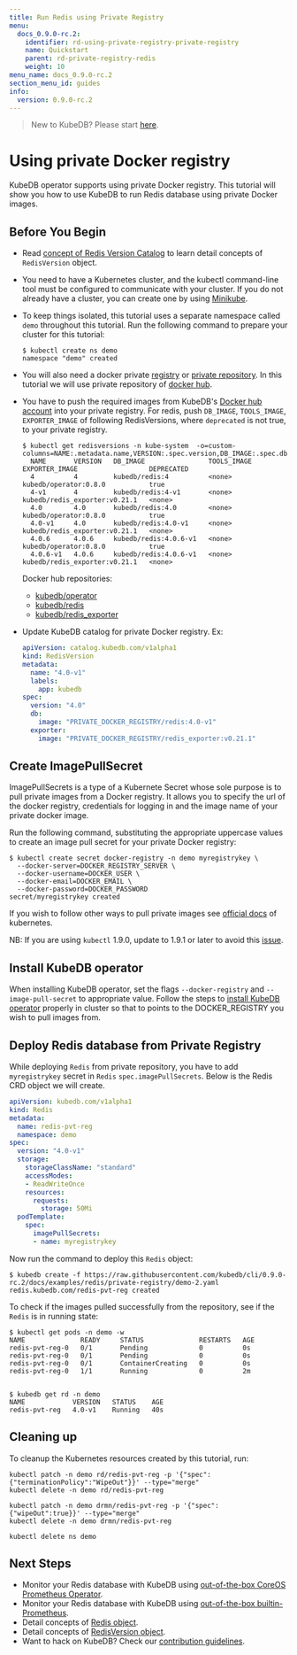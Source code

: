 ```yaml
---
title: Run Redis using Private Registry
menu:
  docs_0.9.0-rc.2:
    identifier: rd-using-private-registry-private-registry
    name: Quickstart
    parent: rd-private-registry-redis
    weight: 10
menu_name: docs_0.9.0-rc.2
section_menu_id: guides
info:
  version: 0.9.0-rc.2
---
```


> New to KubeDB? Please start [here](/docs/0.9.0-rc.2/concepts/README).

# Using private Docker registry

KubeDB operator supports using private Docker registry. This tutorial will show you how to use KubeDB to run Redis database using private Docker images.

## Before You Begin

- Read [concept of Redis Version Catalog](/docs/0.9.0-rc.2/concepts/catalog/redis) to learn detail concepts of `RedisVersion` object.

- You need to have a Kubernetes cluster, and the kubectl command-line tool must be configured to communicate with your cluster. If you do not already have a cluster, you can create one by using [Minikube](https://github.com/kubernetes/minikube).

- To keep things isolated, this tutorial uses a separate namespace called `demo` throughout this tutorial. Run the following command to prepare your cluster for this tutorial:

  ```console
  $ kubectl create ns demo
  namespace "demo" created
  ```

- You will also need a docker private [registry](https://docs.docker.com/registry/) or [private repository](https://docs.docker.com/docker-hub/repos/#private-repositories).  In this tutorial we will use private repository of [docker hub](https://hub.docker.com/).

- You have to push the required images from KubeDB's [Docker hub account](https://hub.docker.com/r/kubedb/) into your private registry. For redis, push `DB_IMAGE`, `TOOLS_IMAGE`, `EXPORTER_IMAGE` of following RedisVersions, where `deprecated` is not true, to your private registry.

  ```console
  $ kubectl get redisversions -n kube-system  -o=custom-columns=NAME:.metadata.name,VERSION:.spec.version,DB_IMAGE:.spec.db.image,TOOLS_IMAGE:.spec.tools.image,EXPORTER_IMAGE:.spec.exporter.image,DEPRECATED:.spec.deprecated
    NAME       VERSION   DB_IMAGE                TOOLS_IMAGE   EXPORTER_IMAGE                  DEPRECATED
    4          4         kubedb/redis:4          <none>        kubedb/operator:0.8.0           true
    4-v1       4         kubedb/redis:4-v1       <none>        kubedb/redis_exporter:v0.21.1   <none>
    4.0        4.0       kubedb/redis:4.0        <none>        kubedb/operator:0.8.0           true
    4.0-v1     4.0       kubedb/redis:4.0-v1     <none>        kubedb/redis_exporter:v0.21.1   <none>
    4.0.6      4.0.6     kubedb/redis:4.0.6-v1   <none>        kubedb/operator:0.8.0           true
    4.0.6-v1   4.0.6     kubedb/redis:4.0.6-v1   <none>        kubedb/redis_exporter:v0.21.1   <none>
  ```

  Docker hub repositories:

  - [kubedb/operator](https://hub.docker.com/r/kubedb/operator)
  - [kubedb/redis](https://hub.docker.com/r/kubedb/redis)
  - [kubedb/redis_exporter](https://hub.docker.com/r/kubedb/redis_exporter)

- Update KubeDB catalog for private Docker registry. Ex:

  ```yaml
  apiVersion: catalog.kubedb.com/v1alpha1
  kind: RedisVersion
  metadata:
    name: "4.0-v1"
    labels:
      app: kubedb
  spec:
    version: "4.0"
    db:
      image: "PRIVATE_DOCKER_REGISTRY/redis:4.0-v1"
    exporter:
      image: "PRIVATE_DOCKER_REGISTRY/redis_exporter:v0.21.1"
  ```

## Create ImagePullSecret

ImagePullSecrets is a type of a Kubernete Secret whose sole purpose is to pull private images from a Docker registry. It allows you to specify the url of the docker registry, credentials for logging in and the image name of your private docker image.

Run the following command, substituting the appropriate uppercase values to create an image pull secret for your private Docker registry:

```console
$ kubectl create secret docker-registry -n demo myregistrykey \
  --docker-server=DOCKER_REGISTRY_SERVER \
  --docker-username=DOCKER_USER \
  --docker-email=DOCKER_EMAIL \
  --docker-password=DOCKER_PASSWORD
secret/myregistrykey created
```

If you wish to follow other ways to pull private images see [official docs](https://kubernetes.io/docs/concepts/containers/images/) of kubernetes.

NB: If you are using `kubectl` 1.9.0, update to 1.9.1 or later to avoid this [issue](https://github.com/kubernetes/kubernetes/issues/57427).

## Install KubeDB operator

When installing KubeDB operator, set the flags `--docker-registry` and `--image-pull-secret` to appropriate value. Follow the steps to [install KubeDB operator](/docs/0.9.0-rc.2/setup/install) properly in cluster so that to points to the DOCKER_REGISTRY you wish to pull images from.

## Deploy Redis database from Private Registry

While deploying `Redis` from private repository, you have to add `myregistrykey` secret in `Redis` `spec.imagePullSecrets`.
Below is the Redis CRD object we will create.

```yaml
apiVersion: kubedb.com/v1alpha1
kind: Redis
metadata:
  name: redis-pvt-reg
  namespace: demo
spec:
  version: "4.0-v1"
  storage:
    storageClassName: "standard"
    accessModes:
    - ReadWriteOnce
    resources:
      requests:
        storage: 50Mi
  podTemplate:
    spec:
      imagePullSecrets:
      - name: myregistrykey
```

Now run the command to deploy this `Redis` object:

```console
$ kubedb create -f https://raw.githubusercontent.com/kubedb/cli/0.9.0-rc.2/docs/examples/redis/private-registry/demo-2.yaml
redis.kubedb.com/redis-pvt-reg created
```

To check if the images pulled successfully from the repository, see if the `Redis` is in running state:

```console
$ kubectl get pods -n demo -w
NAME              READY     STATUS              RESTARTS   AGE
redis-pvt-reg-0   0/1       Pending             0          0s
redis-pvt-reg-0   0/1       Pending             0          0s
redis-pvt-reg-0   0/1       ContainerCreating   0          0s
redis-pvt-reg-0   1/1       Running             0          2m


$ kubedb get rd -n demo
NAME            VERSION   STATUS    AGE
redis-pvt-reg   4.0-v1    Running   40s
```

## Cleaning up

To cleanup the Kubernetes resources created by this tutorial, run:

```console
kubectl patch -n demo rd/redis-pvt-reg -p '{"spec":{"terminationPolicy":"WipeOut"}}' --type="merge"
kubectl delete -n demo rd/redis-pvt-reg

kubectl patch -n demo drmn/redis-pvt-reg -p '{"spec":{"wipeOut":true}}' --type="merge"
kubectl delete -n demo drmn/redis-pvt-reg

kubectl delete ns demo
```

## Next Steps

- Monitor your Redis database with KubeDB using [out-of-the-box CoreOS Prometheus Operator](/docs/0.9.0-rc.2/guides/redis/monitoring/using-coreos-prometheus-operator).
- Monitor your Redis database with KubeDB using [out-of-the-box builtin-Prometheus](/docs/0.9.0-rc.2/guides/redis/monitoring/using-builtin-prometheus).
- Detail concepts of [Redis object](/docs/0.9.0-rc.2/concepts/databases/redis).
- Detail concepts of [RedisVersion object](/docs/0.9.0-rc.2/concepts/catalog/redis).
- Want to hack on KubeDB? Check our [contribution guidelines](/docs/0.9.0-rc.2/CONTRIBUTING).
